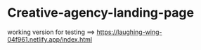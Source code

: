 # Creative-agency-landing-page

working version for testing ==> https://laughing-wing-04f961.netlify.app/index.html
